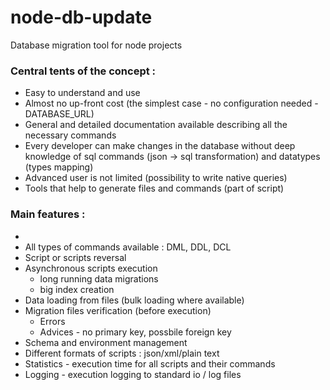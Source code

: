 # node-db-update
Database migration tool for node projects

### Central tents of the concept :

* Easy to understand and use
* Almost no up-front cost (the simplest case - no configuration needed - DATABASE_URL)
* General and detailed documentation available describing all the necessary commands 
* Every developer can make changes in the database without deep knowledge of sql commands (json -> sql transformation) and datatypes (types mapping)
* Advanced user is not limited (possibility to write native queries)
* Tools that help to generate files and commands (part of script)

### Main features :

* 
* All types of commands available : DML, DDL, DCL
* Script or scripts reversal
* Asynchronous scripts execution
  * long running data migrations
  * big index creation
* Data loading from files (bulk loading where available)
* Migration files verification (before execution)
  * Errors
  * Advices - no primary key, possbile foreign key
* Schema and environment management
* Different formats of scripts : json/xml/plain text
* Statistics - execution time for all scripts and their commands
* Logging - execution logging to standard io / log files
